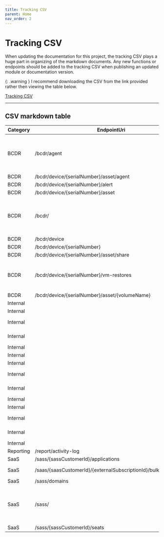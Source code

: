 ```yaml
---
title: Tracking CSV
parent: Home
nav_order: 2
---
```


# Tracking CSV

When updating the documentation for this project, the tracking CSV plays a huge part in organizing of the markdown documents. Any new functions or endpoints should be added to the tracking CSV when publishing an updated module or documentation version.

{: .warning }
I recommend downloading the CSV from the link provided rather then viewing the table below.

[Tracking CSV](https://github.com/Celerium/Datto-PowerShellWrapper/blob/main/docs/Endpoints.csv)

---

## CSV markdown table

| Category  | EndpointUri                                                  | Method | Function                   | Complete | Notes                                                 |
| --------- | ------------------------------------------------------------ | ------ | -------------------------- | -------- | ----------------------------------------------------- |
| BCDR      | /bcdr/agent                                                  | GET    | Get-DattoAgent             | YES      | Used for Endpoint Backup for PC agents (EB4PC) |
| BCDR      | /bcdr/device/{serialNumber}/asset/agent                      | GET    | Get-DattoAgent             | YES      |                                                       |
| BCDR      | /bcdr/device/{serialNumber}/alert                            | GET    | Get-DattoAlert             | YES      |                                                       |
| BCDR      | /bcdr/device/{serialNumber}/asset                            | GET    | Get-DattoAsset             | YES      |                                                       |
| BCDR      | /bcdr/                                                       | GET    | Get-DattoBCDR              | YES      | Special command that combines all BCDR endpoints      |
| BCDR      | /bcdr/device                                                 | GET    | Get-DattoDevice            | YES      |                                                       |
| BCDR      | /bcdr/device/{serialNumber}                                  | GET    | Get-DattoDevice            | YES      |                                                       |
| BCDR      | /bcdr/device/{serialNumber}/asset/share                      | GET    | Get-DattoShare             | YES      |                                                       |
| BCDR      | /bcdr/device/{serialNumber}/vm-restores                      | GET    | Get-DattoVMRestore         | Yes      | Cannot fully validate at this time                    |
| BCDR      | /bcdr/device/{serialNumber}/asset/{volumeName}               | GET    | Get-DattoVolume            | YES      |                                                       |
| Internal  |                                                              | POST   | Add-DattoAPIKey            | YES      |                                                       |
| Internal  |                                                              | POST   | Add-DattoBaseURI           | YES      |                                                       |
| Internal  |                                                              | PUT    | ConvertTo-DattoQueryString | YES      |                                                       |
| Internal  |                                                              | GET    | Export-DattoModuleSettings | YES      |                                                       |
| Internal  |                                                              | GET    | Get-DattoAPIKey            | YES      |                                                       |
| Internal  |                                                              | GET    | Get-DattoBaseURI           | YES      |                                                       |
| Internal  |                                                              | GET    | Get-DattoMetaData          | YES      |                                                       |
| Internal  |                                                              | GET    | Get-DattoModuleSettings    | YES      |                                                       |
| Internal  |                                                              | GET    | Import-DattoModuleSettings | YES      |                                                       |
| Internal  |                                                              | GET    | Invoke-DattoRequest        | YES      |                                                       |
| Internal  |                                                              | DELETE | Remove-DattoAPIKey         | YES      |                                                       |
| Internal  |                                                              | DELETE | Remove-DattoBaseURI        | YES      |                                                       |
| Internal  |                                                              | DELETE | Remove-DattoModuleSettings | YES      |                                                       |
| Internal  |                                                              | GET    | Test-DattoAPIKey           | YES      |                                                       |
| Reporting | /report/activity-log                                         | GET    | Get-DattoActivityLog       | YES      |                                                       |
| SaaS      | /sass/{sassCustomerId}/applications                          | GET    | Get-DattoApplication       | YES      |                                                       |
| SaaS      | /saas/{saasCustomerId}/{externalSubscriptionId}/bulkSeatChange | PUT    | Set-DattoBulkSeatChange    | YES      |                                                       |
| SaaS      | /sass/domains                                                | GET    | Get-DattoDomain            | YES      |                                                       |
| SaaS      | /sass/                                                       | GET    | Get-DattoSaaS              | YES      | Special command that combines all SaaS endpoints      |
| SaaS      | /sass/{sassCustomerId}/seats                                 | GET    | Get-DattoSeat              | YES      |                                                       |
